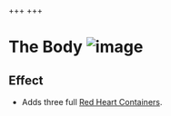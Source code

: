 +++
+++

 # The Body ![image](/image/The_Body.png) 

Effect
--------


* Adds three full [Red Heart Containers](/wiki/Red_Heart_Container "Red Heart Container").



